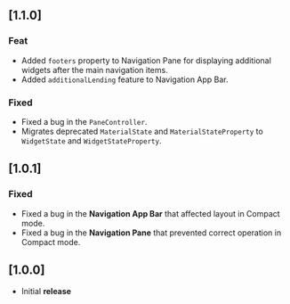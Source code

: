 ## [1.1.0]

### Feat
- Added `footers` property to Navigation Pane for displaying additional widgets after the main navigation items.
- Added `additionalLending` feature to Navigation App Bar.

### Fixed
- Fixed a bug in the `PaneController`.
- Migrates deprecated `MaterialState` and `MaterialStateProperty` to `WidgetState` and `WidgetStateProperty`.

## [1.0.1]

### Fixed
- Fixed a bug in the **Navigation App Bar** that affected layout in Compact mode.
- Fixed a bug in the **Navigation Pane** that prevented correct operation in Compact mode.

## [1.0.0]

- Initial **release**